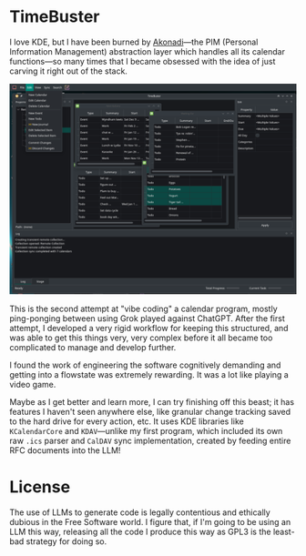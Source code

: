 # TimeBuster

I love KDE, but I have been burned by [Akonadi](https://community.kde.org/KDE_PIM/Akonadi)—the PIM (Personal Information Management) abstraction layer which handles all its calendar functions—so many times that I became obsessed with the idea of just carving it right out of the stack.

![A Screenshot of TimeBuster](docs/Screenshot_20250422_161218.png?raw=true "TimeBuster")

This is the second attempt at "vibe coding" a calendar program, mostly ping-ponging between using Grok played against ChatGPT. After the first attempt, I developed a very rigid workflow for keeping this structured, and was able to get this things very, very complex before it all became too complicated to manage and develop further.

I found the work of engineering the software cognitively demanding and getting into a flowstate was extremely rewarding. It was a lot like playing a video game.

Maybe as I get better and learn more, I can try finishing off this beast; it has features I haven't seen anywhere else, like granular change tracking saved to the hard drive for every action, etc. It uses KDE libraries like `KCalendarCore` and `KDAV`—unlike my first program, which included its own raw `.ics` parser and `CalDAV` sync implementation, created by feeding entire RFC documents into the LLM!

# License

The use of LLMs to generate code is legally contentious and ethically dubious in the Free Software world. I figure that, if I'm going to be using an LLM this way, releasing all the code I produce this way as GPL3 is the least-bad strategy for doing so.
